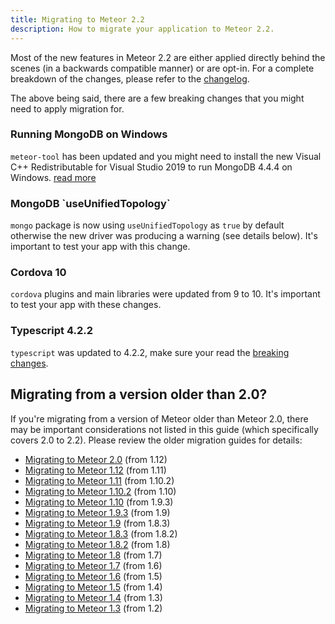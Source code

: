 ```yaml
---
title: Migrating to Meteor 2.2
description: How to migrate your application to Meteor 2.2.
---
```


Most of the new features in Meteor 2.2 are either applied directly behind the scenes (in a backwards compatible manner) or are opt-in. For a complete breakdown of the changes, please refer to the [changelog](http://docs.meteor.com/changelog.html).

The above being said, there are a few breaking changes that you might need to apply migration for.

<h3 id="mongodb-windows">Running MongoDB on Windows</h3>

`meteor-tool` has been updated and you might need to install the new Visual C++ Redistributable for Visual Studio 2019 to run MongoDB 4.4.4 on Windows. [read more](https://docs.meteor.com/windows.html)

<h3 id="mongodb-useUnifiedTopology">MongoDB `useUnifiedTopology`</h3>

`mongo` package is now using `useUnifiedTopology` as `true` by default otherwise the new driver was producing a warning (see details below). It's important to test your app with this change.

<h3 id="cordova-10">Cordova 10</h3>

`cordova` plugins and main libraries were updated from 9 to 10. It's important to test your app with these changes.

<h3 id="typescript-4.2.2">Typescript 4.2.2</h3>

`typescript` was updated to 4.2.2, make sure your read the [breaking changes](https://devblogs.microsoft.com/typescript/announcing-typescript-4-2/#breaking-changes).

<h2 id="older-versions">Migrating from a version older than 2.0?</h2>

If you're migrating from a version of Meteor older than Meteor 2.0, there may be important considerations not listed in this guide (which specifically covers 2.0 to 2.2). Please review the older migration guides for details:

* [Migrating to Meteor 2.0](2.0-migration.html) (from 1.12)
* [Migrating to Meteor 1.12](1.12-migration.html) (from 1.11)
* [Migrating to Meteor 1.11](1.11-migration.html) (from 1.10.2)
* [Migrating to Meteor 1.10.2](1.10.2-migration.html) (from 1.10)
* [Migrating to Meteor 1.10](1.10-migration.html) (from 1.9.3)
* [Migrating to Meteor 1.9.3](1.9.3-migration.html) (from 1.9)
* [Migrating to Meteor 1.9](1.9-migration.html) (from 1.8.3)
* [Migrating to Meteor 1.8.3](1.8.3-migration.html) (from 1.8.2)
* [Migrating to Meteor 1.8.2](1.8.2-migration.html) (from 1.8)
* [Migrating to Meteor 1.8](1.8-migration.html) (from 1.7)
* [Migrating to Meteor 1.7](1.7-migration.html) (from 1.6)
* [Migrating to Meteor 1.6](1.6-migration.html) (from 1.5)
* [Migrating to Meteor 1.5](1.5-migration.html) (from 1.4)
* [Migrating to Meteor 1.4](1.4-migration.html) (from 1.3)
* [Migrating to Meteor 1.3](1.3-migration.html) (from 1.2)

